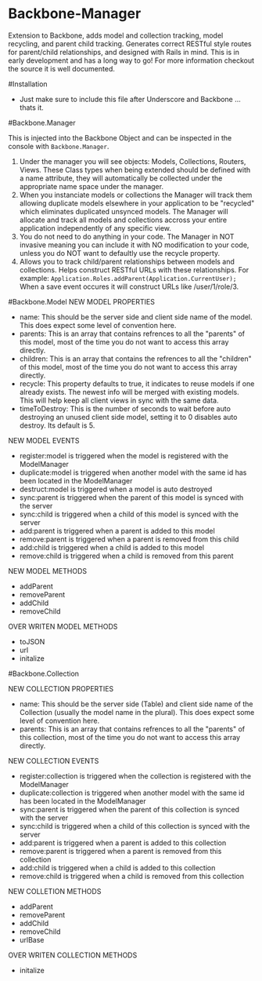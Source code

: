 Backbone-Manager
================

Extension to Backbone, adds model and collection tracking, model recycling, and parent child tracking. Generates correct RESTful style routes for parent/child relationships, and designed with Rails in mind. This is in early development and has a long way to go! For more information checkout the source it is well documented.

#Installation
 * Just make sure to include this file after Underscore and Backbone ... thats it.

#Backbone.Manager

This is injected into the Backbone Object and can be inspected in the console with `Backbone.Manager`.

1. Under the manager you will see objects: Models, Collections, Routers, Views. These Class types when being extended should be defined with a name attribute, they will automatically be collected under the appropriate name space under the manager.
2. When you instanciate models or collections the Manager will track them allowing duplicate models elsewhere in your application to be "recycled" which eliminates duplicated unsynced models. The Manager will allocate and track all models and collections accross your entire application independently of any specific view.
3. You do not need to do anything in your code. The Manager in NOT invasive meaning you can include it with NO modification to your code, unless you do NOT want to defaultly use the recycle property.
4. Allows you to track child/parent relationships between models and collections. Helps construct RESTful URLs with these relationships. For example: `Application.Roles.addParent(Application.CurrentUser);` When a save event occures it will construct URLs like /user/1/role/3.

#Backbone.Model
NEW MODEL PROPERTIES

  * name: This should be the server side and client side name of the model. This does expect some level of convention here.
  * parents: This is an array that contains refrences to all the "parents" of this model, most of the time you do not want to access this array directly.
  * children: This is an array that contains the refrences to all the "children" of this model, most of the time you do not want to access this array directly.
  * recycle: This property defaults to true, it indicates to reuse models if one already exists. The newest info will be merged with existing models. This will help keep all client views in sync with the same data.
  * timeToDestroy: This is the number of seconds to wait before auto destroying an unused client side model, setting it to 0 disables auto destroy. Its default is 5.


NEW MODEL EVENTS

  * register:model is triggered when the model is registered with the ModelManager
  * duplicate:model is triggered when another model with the same id has been located in the ModelManager
  * destruct:model is triggered when a model is auto destroyed
  * sync:parent is triggered when the parent of this model is synced with the server
  * sync:child is triggered when a child of this model is synced with the server
  * add:parent is triggered when a parent is added to this model
  * remove:parent is triggered when a parent is removed from this child
  * add:child is triggered when a child is added to this model
  * remove:child is triggered when a child is removed from this parent


NEW MODEL METHODS

  * addParent
  * removeParent
  * addChild
  * removeChild


OVER WRITEN MODEL METHODS

  * toJSON
  * url
  * initalize
  

#Backbone.Collection

NEW COLLECTION PROPERTIES

  * name: This should be the server side (Table) and client side name of the Collection (usually the model name in the plural). This does expect some level of convention here.
  * parents: This is an array that contains refrences to all the "parents" of this collection, most of the time you do not want to access this array directly.

 
NEW COLLECTION EVENTS

  * register:collection is triggered when the collection is registered with the ModelManager
  * duplicate:collection is triggered when another model with the same id has been located in the ModelManager
  * sync:parent is triggered when the parent of this collection is synced with the server
  * sync:child is triggered when a child of this collection is synced with the server
  * add:parent is triggered when a parent is added to this collection
  * remove:parent is triggered when a parent is removed from this collection
  * add:child is triggered when a child is added to this collection
  * remove:child is triggered when a child is removed from this collection


NEW COLLETION METHODS

  * addParent
  * removeParent
  * addChild
  * removeChild
  * urlBase


OVER WRITEN COLLECTION METHODS

  * initalize
